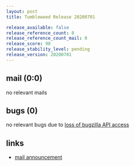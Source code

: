 ```yaml
---
layout: post
title: Tumbleweed Release 20200701

release_available: false
release_reference_count: 0
release_reference_count_mail: 0
release_score: 98
release_stability_level: pending
release_version: 20200701
---
```


## mail (0:0)

no relevant mails

## bugs (0)

<!--more-->

no relevant bugs due to [loss of bugzilla API access](https://bugzilla.opensuse.org/show_bug.cgi?id=1157722)



## links

- [mail announcement](https://lists.opensuse.org/opensuse-factory/2020-07/msg00023.html)
